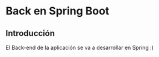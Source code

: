 # Back en Spring Boot

## Introducción

El Back-end de la aplicación se va a desarrollar en Spring :)